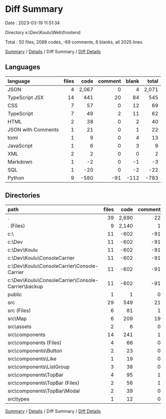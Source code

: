 # Diff Summary

Date : 2023-03-19 11:51:34

Directory x:\\Dev\\Koulu\\Web\\frontend

Total : 50 files,  2088 codes, -69 comments, 6 blanks, all 2025 lines

[Summary](results.md) / [Details](details.md) / Diff Summary / [Diff Details](diff-details.md)

## Languages
| language | files | code | comment | blank | total |
| :--- | ---: | ---: | ---: | ---: | ---: |
| JSON | 4 | 2,067 | 0 | 4 | 2,071 |
| TypeScript JSX | 14 | 441 | 20 | 84 | 545 |
| CSS | 7 | 57 | 0 | 12 | 69 |
| TypeScript | 7 | 49 | 2 | 11 | 62 |
| HTML | 2 | 38 | 0 | 2 | 40 |
| JSON with Comments | 1 | 21 | 0 | 1 | 22 |
| toml | 1 | 9 | 0 | 4 | 13 |
| JavaScript | 1 | 6 | 0 | 3 | 9 |
| XML | 2 | 2 | 0 | 0 | 2 |
| Markdown | 1 | -2 | 0 | -1 | -3 |
| SQL | 1 | -20 | 0 | -2 | -22 |
| Python | 9 | -580 | -91 | -112 | -783 |

## Directories
| path | files | code | comment | blank | total |
| :--- | ---: | ---: | ---: | ---: | ---: |
| . | 39 | 2,690 | 22 | 121 | 2,833 |
| . (Files) | 9 | 2,140 | 1 | 13 | 2,154 |
| c:\\ | 11 | -602 | -91 | -115 | -808 |
| c:\\Dev | 11 | -602 | -91 | -115 | -808 |
| c:\\Dev\\Koulu | 11 | -602 | -91 | -115 | -808 |
| c:\\Dev\\Koulu\\ConsoleCarrier | 11 | -602 | -91 | -115 | -808 |
| c:\\Dev\\Koulu\\ConsoleCarrier\\Console-Carrier | 11 | -602 | -91 | -115 | -808 |
| c:\\Dev\\Koulu\\ConsoleCarrier\\Console-Carrier\\backup | 11 | -602 | -91 | -115 | -808 |
| public | 1 | 1 | 0 | 0 | 1 |
| src | 29 | 549 | 21 | 108 | 678 |
| src (Files) | 6 | 81 | 1 | 17 | 99 |
| src\\Map | 6 | 209 | 19 | 40 | 268 |
| src\\assets | 2 | 6 | 0 | 2 | 8 |
| src\\components | 14 | 241 | 1 | 47 | 289 |
| src\\components (Files) | 4 | 66 | 0 | 15 | 81 |
| src\\components\\Button | 2 | 23 | 0 | 6 | 29 |
| src\\components\\Like | 1 | 19 | 0 | 2 | 21 |
| src\\components\\ListGroup | 3 | 38 | 0 | 9 | 47 |
| src\\components\\TopBar | 4 | 95 | 1 | 15 | 111 |
| src\\components\\TopBar (Files) | 2 | 56 | 1 | 9 | 66 |
| src\\components\\TopBar\\Modal | 2 | 39 | 0 | 6 | 45 |
| src\\types | 1 | 12 | 0 | 2 | 14 |

[Summary](results.md) / [Details](details.md) / Diff Summary / [Diff Details](diff-details.md)